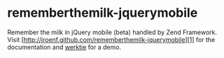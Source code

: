 rememberthemilk-jquerymobile
============================

Remember the milk in jQuery mobile (beta) handled by Zend Framework.
Visit [http://jroenf.github.com/rememberthemilk-jquerymobile][1] for the documentation 
and [werktie][2] for a demo.

[1]:http://jroenf.github.com/rememberthemilk-jquerymobile
[2]:http://werktie.nl/rtm/rtm